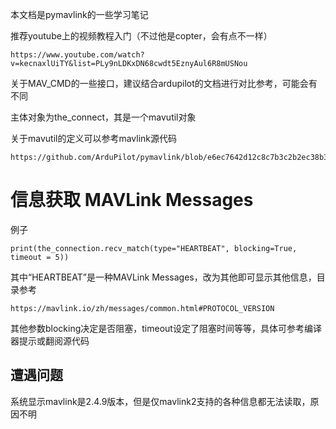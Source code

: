 本文档是pymavlink的一些学习笔记

推荐youtube上的视频教程入门（不过他是copter，会有点不一样）

    https://www.youtube.com/watch?v=kecnaxlUiTY&list=PLy9nLDKxDN68cwdt5EznyAul6R8mUSNou
    
关于MAV_CMD的一些接口，建议结合ardupilot的文档进行对比参考，可能会有不同

主体对象为the_connect，其是一个mavutil对象

关于mavutil的定义可以参考mavlink源代码

    https://github.com/ArduPilot/pymavlink/blob/e6ec7642d12c8c7b3c2b2ec38b38972314bdd895/mavutil.py#L505

# 信息获取 MAVLink Messages

例子

    print(the_connection.recv_match(type="HEARTBEAT", blocking=True, timeout = 5))

其中“HEARTBEAT”是一种MAVLink Messages，改为其他即可显示其他信息，目录参考

    https://mavlink.io/zh/messages/common.html#PROTOCOL_VERSION

其他参数blocking决定是否阻塞，timeout设定了阻塞时间等等，具体可参考编译器提示或翻阅源代码

## 遭遇问题

系统显示mavlink是2.4.9版本，但是仅mavlink2支持的各种信息都无法读取，原因不明
